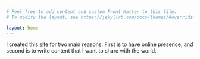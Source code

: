 ```yaml
---
# Feel free to add content and custom Front Matter to this file.
# To modify the layout, see https://jekyllrb.com/docs/themes/#overriding-theme-defaults

layout: home
---
```


I created this site for two main reasons. First is to have online presence, and second is to write content that I want to share with the world. 
